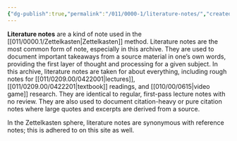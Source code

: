 ```yaml
---
{"dg-publish":true,"permalink":"/011/0000-1/literature-notes/","created":"2024-09-26T15:41:47.000-07:00","updated":"2024-09-26T15:41:47.000-07:00"}
---
```


**Literature notes** are a kind of note used in the [[011/0000.1/Zettelkasten\|Zettelkasten]] method. Literature notes are the most common form of note, especially in this archive. They are used to document important takeaways from a source material in one’s own words, providing the first layer of thought and processing for a given subject. In this archive, literature notes are taken for about everything, including rough notes for [[011/0209.00/0422001\|lectures]], [[011/0209.00/0422201\|textbook]] readings, and [[010/00/0615\|video game]] research. They are identical to regular, first-pass lecture notes with no review. They are also used to document citation-heavy or pure citation notes where large quotes and excerpts are derived from a source.

In the Zettelkasten sphere, literature notes are synonymous with reference notes; this is adhered to on this site as well.